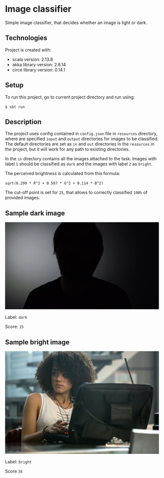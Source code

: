 # Image classifier
Simple image classifier, that decides whether an image is light or dark.

## Technologies
Project is created with:
- scala version: 2.13.8
- akka library version: 2.6.14
- circe library version: 0.14.1

## Setup
To run this project, go to current project directory and run using:

``
$ sbt run
``

## Description

The project uses config contained in `config.json` file in `resources` directory, where are specified `input` and `output` directories for images to be classified. The default directories are set as `in` and `out` directories in the `resources` in the project, but it will work for any path to existing directories.

In the `in` directory contains all the images attached to the task. Images with label `1` should be classified as `dark` and the images with label `2` as `bright`.

The perceived brightness is calculated from this formula:

``
sqrt(0.299 * R^2 + 0.587 * G^2 + 0.114 * B^2)
``

The cut-off point is set for `25`, that allows to correctly classified `100%` of provided images.

## Sample dark image

![](src/main/resources/in/a_1.jpg)

Label: `dark`

Score: `15`

## Sample bright image
![](src/main/resources/in/a_2.jpg)

Label: `bright`

Score `34`